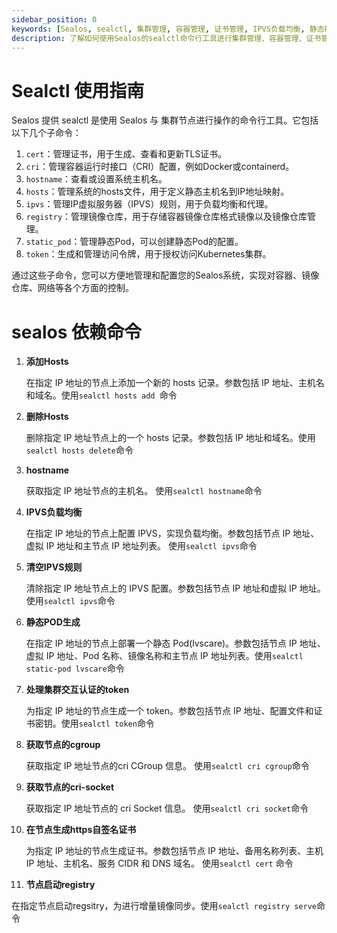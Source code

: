 ```yaml
---
sidebar_position: 0
keywords: [Sealos, sealctl, 集群管理, 容器管理, 证书管理, IPVS负载均衡, 静态Pod, Kubernetes, 镜像仓库, CRI配置]
description: 了解如何使用Sealos的sealctl命令行工具进行集群管理、容器管理、证书管理、IPVS负载均衡、静态Pod部署等操作，全面掌控Kubernetes集群。
---
```


# Sealctl 使用指南

Sealos 提供 sealctl 是使用 Sealos 与 集群节点进行操作的命令行工具。它包括以下几个子命令：

1. `cert`：管理证书，用于生成、查看和更新TLS证书。
2. `cri`：管理容器运行时接口（CRI）配置，例如Docker或containerd。
3. `hostname`：查看或设置系统主机名。
4. `hosts`：管理系统的hosts文件，用于定义静态主机名到IP地址映射。
5. `ipvs`：管理IP虚拟服务器（IPVS）规则，用于负载均衡和代理。
6. `registry`：管理镜像仓库，用于存储容器镜像仓库格式镜像以及镜像仓库管理。
7. `static_pod`：管理静态Pod，可以创建静态Pod的配置。
8. `token`：生成和管理访问令牌，用于授权访问Kubernetes集群。

通过这些子命令，您可以方便地管理和配置您的Sealos系统，实现对容器、镜像仓库、网络等各个方面的控制。




# sealos 依赖命令

1. **添加Hosts**

   在指定 IP 地址的节点上添加一个新的 hosts 记录。参数包括 IP 地址、主机名和域名。使用`sealctl hosts add `命令

2. **删除Hosts**

   删除指定 IP 地址节点上的一个 hosts 记录。参数包括 IP 地址和域名。使用`sealctl hosts delete`命令

3. **hostname**

   获取指定 IP 地址节点的主机名。 使用`sealctl hostname`命令

4. **IPVS负载均衡**

   在指定 IP 地址的节点上配置 IPVS，实现负载均衡。参数包括节点 IP 地址、虚拟 IP 地址和主节点 IP 地址列表。 使用`sealctl ipvs`命令

5. **清空IPVS规则**

   清除指定 IP 地址节点上的 IPVS 配置。参数包括节点 IP 地址和虚拟 IP 地址。 使用`sealctl ipvs`命令

6. **静态POD生成**

   在指定 IP 地址的节点上部署一个静态 Pod(lvscare)。参数包括节点 IP 地址、虚拟 IP 地址、Pod 名称、镜像名称和主节点 IP 地址列表。使用`sealctl static-pod lvscare`命令

7. **处理集群交互认证的token**

   为指定 IP 地址的节点生成一个 token。参数包括节点 IP 地址、配置文件和证书密钥。使用`sealctl token`命令

8. **获取节点的cgroup**

   获取指定 IP 地址节点的cri  CGroup 信息。 使用`sealctl cri cgroup`命令

9. **获取节点的cri-socket**

   获取指定 IP 地址节点的 cri Socket 信息。 使用`sealctl cri socket`命令

10. **在节点生成https自签名证书**

    为指定 IP 地址的节点生成证书。参数包括节点 IP 地址、备用名称列表、主机 IP 地址、主机名、服务 CIDR 和 DNS 域名。 使用`sealctl cert` 命令

11. **节点启动registry**

​	   在指定节点启动regsitry，为进行增量镜像同步。使用`sealctl registry serve`命令

